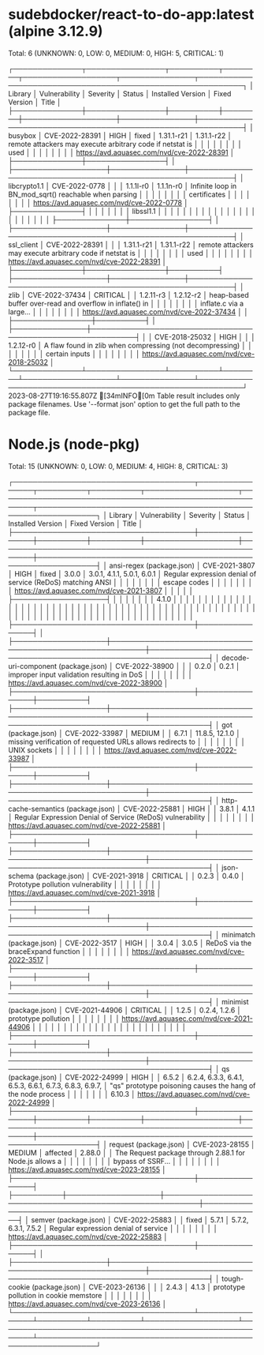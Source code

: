 sudebdocker/react-to-do-app:latest (alpine 3.12.9)
==================================================
Total: 6 (UNKNOWN: 0, LOW: 0, MEDIUM: 0, HIGH: 5, CRITICAL: 1)

┌──────────────┬────────────────┬──────────┬────────┬───────────────────┬───────────────┬───────────────────────────────────────────────────────────┐
│   Library    │ Vulnerability  │ Severity │ Status │ Installed Version │ Fixed Version │                           Title                           │
├──────────────┼────────────────┼──────────┼────────┼───────────────────┼───────────────┼───────────────────────────────────────────────────────────┤
│ busybox      │ CVE-2022-28391 │ HIGH     │ fixed  │ 1.31.1-r21        │ 1.31.1-r22    │ remote attackers may execute arbitrary code if netstat is │
│              │                │          │        │                   │               │ used                                                      │
│              │                │          │        │                   │               │ https://avd.aquasec.com/nvd/cve-2022-28391                │
├──────────────┼────────────────┤          │        ├───────────────────┼───────────────┼───────────────────────────────────────────────────────────┤
│ libcrypto1.1 │ CVE-2022-0778  │          │        │ 1.1.1l-r0         │ 1.1.1n-r0     │ Infinite loop in BN_mod_sqrt() reachable when parsing     │
│              │                │          │        │                   │               │ certificates                                              │
│              │                │          │        │                   │               │ https://avd.aquasec.com/nvd/cve-2022-0778                 │
├──────────────┤                │          │        │                   │               │                                                           │
│ libssl1.1    │                │          │        │                   │               │                                                           │
│              │                │          │        │                   │               │                                                           │
│              │                │          │        │                   │               │                                                           │
├──────────────┼────────────────┤          │        ├───────────────────┼───────────────┼───────────────────────────────────────────────────────────┤
│ ssl_client   │ CVE-2022-28391 │          │        │ 1.31.1-r21        │ 1.31.1-r22    │ remote attackers may execute arbitrary code if netstat is │
│              │                │          │        │                   │               │ used                                                      │
│              │                │          │        │                   │               │ https://avd.aquasec.com/nvd/cve-2022-28391                │
├──────────────┼────────────────┼──────────┤        ├───────────────────┼───────────────┼───────────────────────────────────────────────────────────┤
│ zlib         │ CVE-2022-37434 │ CRITICAL │        │ 1.2.11-r3         │ 1.2.12-r2     │ heap-based buffer over-read and overflow in inflate() in  │
│              │                │          │        │                   │               │ inflate.c via a large...                                  │
│              │                │          │        │                   │               │ https://avd.aquasec.com/nvd/cve-2022-37434                │
│              ├────────────────┼──────────┤        │                   ├───────────────┼───────────────────────────────────────────────────────────┤
│              │ CVE-2018-25032 │ HIGH     │        │                   │ 1.2.12-r0     │ A flaw found in zlib when compressing (not decompressing) │
│              │                │          │        │                   │               │ certain inputs                                            │
│              │                │          │        │                   │               │ https://avd.aquasec.com/nvd/cve-2018-25032                │
└──────────────┴────────────────┴──────────┴────────┴───────────────────┴───────────────┴───────────────────────────────────────────────────────────┘
2023-08-27T19:16:55.807Z	[34mINFO[0m	Table result includes only package filenames. Use '--format json' option to get the full path to the package file.

Node.js (node-pkg)
==================
Total: 15 (UNKNOWN: 0, LOW: 0, MEDIUM: 4, HIGH: 8, CRITICAL: 3)

┌─────────────────────────────────────┬────────────────┬──────────┬──────────┬───────────────────┬─────────────────────────────────────────────────────────┬──────────────────────────────────────────────────────────────┐
│               Library               │ Vulnerability  │ Severity │  Status  │ Installed Version │                      Fixed Version                      │                            Title                             │
├─────────────────────────────────────┼────────────────┼──────────┼──────────┼───────────────────┼─────────────────────────────────────────────────────────┼──────────────────────────────────────────────────────────────┤
│ ansi-regex (package.json)           │ CVE-2021-3807  │ HIGH     │ fixed    │ 3.0.0             │ 3.0.1, 4.1.1, 5.0.1, 6.0.1                              │ Regular expression denial of service (ReDoS) matching ANSI   │
│                                     │                │          │          │                   │                                                         │ escape codes                                                 │
│                                     │                │          │          │                   │                                                         │ https://avd.aquasec.com/nvd/cve-2021-3807                    │
│                                     │                │          │          ├───────────────────┤                                                         │                                                              │
│                                     │                │          │          │ 4.1.0             │                                                         │                                                              │
│                                     │                │          │          │                   │                                                         │                                                              │
│                                     │                │          │          │                   │                                                         │                                                              │
│                                     │                │          │          │                   │                                                         │                                                              │
│                                     │                │          │          │                   │                                                         │                                                              │
│                                     │                │          │          │                   │                                                         │                                                              │
│                                     │                │          │          │                   │                                                         │                                                              │
│                                     │                │          │          │                   │                                                         │                                                              │
│                                     │                │          │          │                   │                                                         │                                                              │
│                                     │                │          │          │                   │                                                         │                                                              │
│                                     │                │          │          │                   │                                                         │                                                              │
├─────────────────────────────────────┼────────────────┤          │          ├───────────────────┼─────────────────────────────────────────────────────────┼──────────────────────────────────────────────────────────────┤
│ decode-uri-component (package.json) │ CVE-2022-38900 │          │          │ 0.2.0             │ 0.2.1                                                   │ improper input validation resulting in DoS                   │
│                                     │                │          │          │                   │                                                         │ https://avd.aquasec.com/nvd/cve-2022-38900                   │
├─────────────────────────────────────┼────────────────┼──────────┤          ├───────────────────┼─────────────────────────────────────────────────────────┼──────────────────────────────────────────────────────────────┤
│ got (package.json)                  │ CVE-2022-33987 │ MEDIUM   │          │ 6.7.1             │ 11.8.5, 12.1.0                                          │ missing verification of requested URLs allows redirects to   │
│                                     │                │          │          │                   │                                                         │ UNIX sockets                                                 │
│                                     │                │          │          │                   │                                                         │ https://avd.aquasec.com/nvd/cve-2022-33987                   │
├─────────────────────────────────────┼────────────────┼──────────┤          ├───────────────────┼─────────────────────────────────────────────────────────┼──────────────────────────────────────────────────────────────┤
│ http-cache-semantics (package.json) │ CVE-2022-25881 │ HIGH     │          │ 3.8.1             │ 4.1.1                                                   │ Regular Expression Denial of Service (ReDoS) vulnerability   │
│                                     │                │          │          │                   │                                                         │ https://avd.aquasec.com/nvd/cve-2022-25881                   │
├─────────────────────────────────────┼────────────────┼──────────┤          ├───────────────────┼─────────────────────────────────────────────────────────┼──────────────────────────────────────────────────────────────┤
│ json-schema (package.json)          │ CVE-2021-3918  │ CRITICAL │          │ 0.2.3             │ 0.4.0                                                   │ Prototype pollution vulnerability                            │
│                                     │                │          │          │                   │                                                         │ https://avd.aquasec.com/nvd/cve-2021-3918                    │
├─────────────────────────────────────┼────────────────┼──────────┤          ├───────────────────┼─────────────────────────────────────────────────────────┼──────────────────────────────────────────────────────────────┤
│ minimatch (package.json)            │ CVE-2022-3517  │ HIGH     │          │ 3.0.4             │ 3.0.5                                                   │ ReDoS via the braceExpand function                           │
│                                     │                │          │          │                   │                                                         │ https://avd.aquasec.com/nvd/cve-2022-3517                    │
├─────────────────────────────────────┼────────────────┼──────────┤          ├───────────────────┼─────────────────────────────────────────────────────────┼──────────────────────────────────────────────────────────────┤
│ minimist (package.json)             │ CVE-2021-44906 │ CRITICAL │          │ 1.2.5             │ 0.2.4, 1.2.6                                            │ prototype pollution                                          │
│                                     │                │          │          │                   │                                                         │ https://avd.aquasec.com/nvd/cve-2021-44906                   │
│                                     │                │          │          │                   │                                                         │                                                              │
│                                     │                │          │          │                   │                                                         │                                                              │
│                                     │                │          │          │                   │                                                         │                                                              │
├─────────────────────────────────────┼────────────────┼──────────┤          ├───────────────────┼─────────────────────────────────────────────────────────┼──────────────────────────────────────────────────────────────┤
│ qs (package.json)                   │ CVE-2022-24999 │ HIGH     │          │ 6.5.2             │ 6.2.4, 6.3.3, 6.4.1, 6.5.3, 6.6.1, 6.7.3, 6.8.3, 6.9.7, │ "qs" prototype poisoning causes the hang of the node process │
│                                     │                │          │          │                   │ 6.10.3                                                  │ https://avd.aquasec.com/nvd/cve-2022-24999                   │
├─────────────────────────────────────┼────────────────┼──────────┼──────────┼───────────────────┼─────────────────────────────────────────────────────────┼──────────────────────────────────────────────────────────────┤
│ request (package.json)              │ CVE-2023-28155 │ MEDIUM   │ affected │ 2.88.0            │                                                         │ The Request package through 2.88.1 for Node.js allows a      │
│                                     │                │          │          │                   │                                                         │ bypass of SSRF...                                            │
│                                     │                │          │          │                   │                                                         │ https://avd.aquasec.com/nvd/cve-2023-28155                   │
├─────────────────────────────────────┼────────────────┤          ├──────────┼───────────────────┼─────────────────────────────────────────────────────────┼──────────────────────────────────────────────────────────────┤
│ semver (package.json)               │ CVE-2022-25883 │          │ fixed    │ 5.7.1             │ 5.7.2, 6.3.1, 7.5.2                                     │ Regular expression denial of service                         │
│                                     │                │          │          │                   │                                                         │ https://avd.aquasec.com/nvd/cve-2022-25883                   │
├─────────────────────────────────────┼────────────────┤          │          ├───────────────────┼─────────────────────────────────────────────────────────┼──────────────────────────────────────────────────────────────┤
│ tough-cookie (package.json)         │ CVE-2023-26136 │          │          │ 2.4.3             │ 4.1.3                                                   │ prototype pollution in cookie memstore                       │
│                                     │                │          │          │                   │                                                         │ https://avd.aquasec.com/nvd/cve-2023-26136                   │
└─────────────────────────────────────┴────────────────┴──────────┴──────────┴───────────────────┴─────────────────────────────────────────────────────────┴──────────────────────────────────────────────────────────────┘
